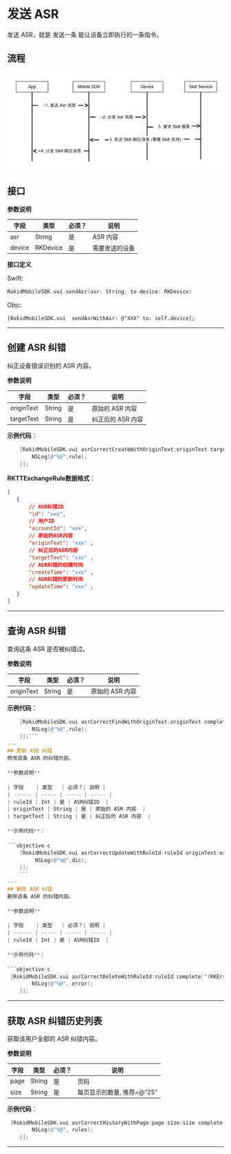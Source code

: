 # 发送 ASR

发送 ASR，就是 发送一条 能让设备立即执行的一条指令。

## 流程

![](images/vui_asr.png)

## 接口

**参数说明**

| 字段    | 类型   | 必须？| 说明 |
| ------ | ----- | ----- | ----- |
| asr | String | 是 | ASR 内容 |
| device | RKDevice | 是 | 需要发送的设备 |

**接口定义**

Swift:

```swift
RokidMobileSDK.vui.sendAsr(asr: String, to device: RKDevice)
```

Objc:

```objc
[RokidMobileSDK.vui  sendAsrWithAsr: @"XXX" to: self.device];
```

---

## 创建 ASR 纠错
纠正设备错误识别的 ASR 内容。

**参数说明**
 
| 字段    | 类型   | 必须？| 说明 |
| ------ | ----- | ----- | ----- |
| originText | String | 是 | 原始的 ASR 内容  |
| targetText | String | 是 | 纠正后的 ASR 内容  |

**示例代码**：
 
```objective-c
    [RokidMobileSDK.vui asrCorrectCreateWithOriginText:originText targetText:targetText complete:^(RKError * error, RKTTExchangeRule * rule) {
        NSLog(@"%@",rule);
    }];
```
 
 **RKTTExchangeRule数据格式**：
   
 ```json
[
    {
        // ASR纠错ID
        "id": "xxx",   
        // 用户ID          
        "accountId": "xxx", 
        // 原始的ASR内容
        "originText": "xxx" ,
        // 纠正后的ASR内容
        "targetText": "xxx" ,
        // ASR纠错的创建时间
        "createTime": "xxx" ,
        // ASR纠错的更新时间
        "updateTime": "xxx" ,
    }
]
 ```
---
## 查询 ASR 纠错 
查询这条 ASR 是否被纠错过。

**参数说明**
 
| 字段    | 类型   | 必须？| 说明 |
| ------ | ----- | ----- | ----- |
| originText | String | 是 | 原始的 ASR 内容  |

**示例代码**：
 
```objective-c
    [RokidMobileSDK.vui asrCorrectFindWithOriginText:originText complete:^(RKError * error, RKTTExchangeRule * rule) {
        NSLog(@"%@",rule);
    }];```
---
## 更新 ASR 纠错 
修改该条 ASR 的纠错内容。

**参数说明**
 
| 字段    | 类型   | 必须？| 说明 |
| ------ | ----- | ----- | ----- |
| ruleId | Int | 是 | ASR纠错ID  |
| originText | String | 是 | 原始的 ASR 内容  |
| targetText | String | 是 | 纠正后的 ASR 内容  |

**示例代码**：
 
```objective-c
    [RokidMobileSDK.vui asrCorrectUpdateWithRuleId:ruleId originText:originText targetText:targetText complete:^(RKError * error, NSDictionary<NSString *,NSString *> * dic) {
         NSLog(@"%@",dic);
    }];
    ```
---
## 删除 ASR 纠错 
删除该条 ASR 的纠错内容。

**参数说明**
 
| 字段    | 类型   | 必须？| 说明 |
| ------ | ----- | ----- | ----- |
| ruleId | Int | 是 | ASR纠错ID  |

**示例代码**：
 
```objective-c
 [RokidMobileSDK.vui asrCorrectDeleteWithRuleId:ruleId complete:^(RKError * error, NSDictionary* dic) {
        NSLog(@"%@", error);
    }];        
```
---
## 获取 ASR 纠错历史列表 
获取该用户全部的 ASR 纠错内容。

**参数说明**
 
| 字段    | 类型   | 必须？| 说明 |
| ------ | ----- | ----- | ----- |
| page | String | 是 | 页码  |
| size | String | 是 | 每页显示的数量, 推荐=@“25”  |

**示例代码**：
 
```objective-c
 [RokidMobileSDK.vui asrCorrectHistoryWithPage:page size:size complete:^(RKError * error, NSArray<RKTTExchangeRule *> * rules) {
        NSLog(@"%@", rules);
    }];        
```
---



